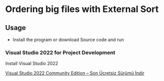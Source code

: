 # Ordering big files with External Sort

## Usage


- Install the program or download Source code and run
### Visual Studio 2022 for Project Development

Install Visual Studio 2022

[Visual Studio 2022 Community Edition – Son Ücretsiz Sürümü İndir](https://visualstudio.microsoft.com/tr/vs/community/)
